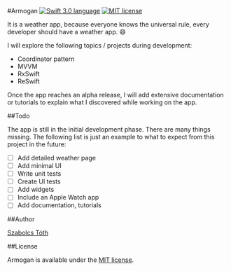 #Armogan
[![Swift 3.0 language](https://img.shields.io/badge/swift-3.0-orange.svg)](http://swift.org)
[![MIT license](https://img.shields.io/badge/license-MIT-blue.svg)](LICENSE)

It is a weather app, because everyone knows the universal rule, every developer should have a weather app. :smile:

I will explore the following topics / projects during development:

* Coordinator pattern
* MVVM
* RxSwift
* ReSwift

Once the app reaches an alpha release, I will add extensive documentation or tutorials to explain what I discovered while working on the app.

##Todo

The app is still in the initial development phase. There are many things missing. The following list is just an example to what to expect from this project in the future:

- [ ] Add detailed weather page
- [ ] Add minimal UI
- [ ] Write unit tests
- [ ] Create UI tests
- [ ] Add widgets
- [ ] Include an Apple Watch app
- [ ] Add documentation, tutorials

##Author

[Szabolcs Tóth](https://github.com/sztoth)

##License

Armogan is available under the [MIT license](LICENSE).